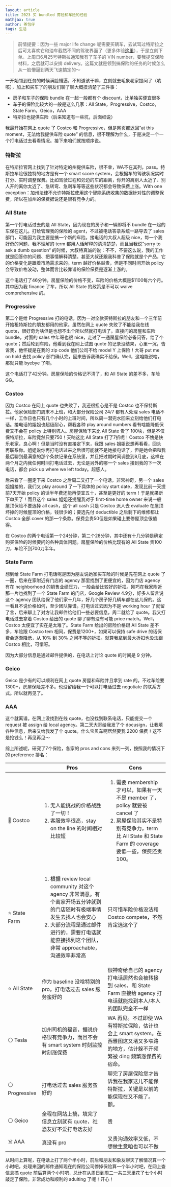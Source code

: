 ```yaml
---
layout: article
title: 2023 买 bundled 房险和车险的经验
mathjax: true
author: 茶包仔
tags: 生活
---
```

>前情提要：因为一些 major life change 呢需要买辆车，去试驾过特斯拉之后可太喜欢它和油车截然不同的驾驶界面了（更多体验[这里](https://go5.dev/@teabagpot/110317975108682120)），于是立刻下单。上周日6月25号特斯拉通知我有了车子的 VIN number，要我提交保险材料，之后就可以安排 delivery。这篇文就是领到搞保险的任务的时候怎么从一脸懵逼到两天飞速搞定的～<!--more-->

一开始领到任务的时候满脸懵逼，不知道该干嘛，立刻就去毛象老家提问了（咳咳），加上和买车了的朋友们聊了聊大概摸清楚了三件事：

- 房子和车子的保险 bundle 在一起一般都有个 discount，比单独买便宜很多
- 车子的保险比较大的一般是这么几家：All State，Progressive，Costco，State Farm，Geico，AAA
- 特斯拉也提供车险（后来知道有一些坑，后面细说）

我最开始在网上 quote 了 Costco 和 Progressive，但是网页都返回“at this moment，无法给我提供车险 quote” 的信息，很不理解为什么，于是决定一个一个打电话过去看看情况。接下来咱们就按顺序说。

### 特斯拉

在特斯拉官网上找到了针对特定的州提供车险，很不幸，WA不在其列，pass。特斯拉车险很独特的地方是有一个 smart score system，会根据车的驾驶状况实时打分、实时调整保费。比如驾驶过程和旁边的车的距离，你开的离别人太近了、别人开的离你太近了、急转弯、急刹车等等这些状况都会导致保费上涨。With one exception：加州法律不允许特斯拉使用这个智能系统收集的数据针对性的调整保费，所以在加州的保费据说还是很有竞争力的。

### All State

第一个打电话过去的是 All State，因为现在的房子和一辆即将不 bundle 在一起的车保在这儿。打给管理我的保险的 agent，不过被电话答录系统一路导去了 sales 部门，可能因为我主要是搞一个新的车险。接电话的大叔人超级 nice，每一个我好奇的问题、我不理解的 term 都用人话解释的清清楚楚，而且当我说”sorry to ask a dumb question“ 的时候，大叔特真诚的说：不不，不要这么说，我的工作就是回答你的问题、把事情解释清楚。甚至大叔还跟我科普了保险就是个产品，它的价格变化是跟着市场需求来的。term 越好价格越贵，但是不同时间开始 policy 会导致价格波动，整体而言比较靠谱的保险保费是逐渐上涨的。

这个电话打了46分钟。房屋保险的价格不变，车险的价格大概是$1100每六个月。其中因为我 finance 了车，所以 All State 的政策是不可以 waive comprehensive 的。

### Progressive

第二个是给 Progressive 打的电话，因为一对全款买特斯拉的朋友和一个三年前开始租特斯拉的朋友都用的他家。虽然在网上 quote 失败了不能给我在线 quote，很好奇为啥但是也想不出个所以然就打电话了。直接问的房屋和车险 bundle，对面的 sales 中年哥也很 nice，走过了一通房屋保险必备问答，给了个 quote；然后轮到车险，他看到我在网上试图 quote 的记录没结果，心里一沉，告诉我，他怀疑是在我的 zip code 他们公司不给 model Y 上保险！大哥 put me on hold 去找 policy 部门确认完，回来告诉我确实不给保。Well，这咱能说啥，那就只能 byebye 了呗。

这个电话打了42分钟。房屋保险的价格记不清了，和 All State 的差不多，车险 GG。

### Costco

因为 Costco 在网上 quote 也失败了，我还很担心是不是 Costco 也不保特斯拉。他家保险部门周末不上班，和大部分保险公司 24/7 都有人处理 sales 电话不一样，工作日也只有几个小时的上班时间，所以周一潜完水回来立刻给他们打电话。接电话的姐姐也超级耐心，帮我各种 play around numbers 看有啥能降低保费又不会在 policy 上特别坑人。房屋保险下来比 All State 贵了 100块，但是不仅保特斯拉，车险竟然只要750！天呐这比 All State 打了7折呢！Costco 不愧是快乐老家，良心啊！但是当时没有直接定下来，我跟 sales 姐姐说想再看看，回头再联系你。姐姐说你再打电话过来之后很可能就不是她接电话了，但是她会把和我最后聊到最满意的那个条款记录在系统里，并且把过期时间调整到8月底，这样在两个月之内我任何时间打电话过去，无论是另外的哪一个 sales 接到我的下一次电话，都会 pick up where we left today。超感人。

后来看了一圈定下来 Costco 之后周二又打了一个电话，非常神奇，另一个 sales 姐姐接的，我们又 play around 了一下具体的 policy start date，发现比前一天提前7天开始 policy 的话半年费还能再便宜五十，甚至是更好的 term！于是就果断下单买了！而且这个 sales 姐姐还提醒我对于 first-time home owner 来说一般屋顶保险不要选择 all cash，这个 all cash 只是 Costco 派人去 evaluate 在屋顶坏掉的时候屋顶的价格，钱很少的；要选先付 deductible 之后剩下的维修都让 Costco 全部 cover 的那一个条款。保费会贵50但是如果碰上要修屋顶会很值得。

在 Costco 的两个电话第一个24分钟，第二个28分钟，其中还有十几分钟是确定购买保险的时候要问的各种具体问题。房屋保险的价格比现有的 All State 贵100刀，车险不到700刀半年。

### State Farm

想到给 State Farm 打电话呢是因为朋友说她家买车险的时候是先在网上 quote 了一圈，后来在家附近有门店的 agency 那里找到了更便宜的，因为门店 agency 有在 neighborhood 的销售业绩压力，一般会给比较好的折扣。刚巧在我家附近那一片也找到了一个 State Farm 的门店，Google Review 4.9分，好多人留言说这个 agency 团队给保了他们家十几年，好几个房子好几辆车都在这儿保的。这一看且不说价格如何，至少团队靠谱。打电话过去因为不是 working hour 了就留了言，后来聊上了对方让我邮件给他们一些必要信息，周二就给了 quote。我又打电话过去拿着 Costco 给出的 quote 聊了聊有没有可能 price match。Well，Costco 太便宜了实在是太难了。State Farm 给出的房险价格跟 All State 差不多，车险跟 Costco tem 相同，保费是1200+，如果可以保持 safe drive 的话保费会逐渐降低，从 10% 到 30% 之间不等的折扣。就算我拿到最大折扣也没法跟 Costco 相比，可惜呀。

因为大部分信息是通过邮件提供的，在电话上讨论 quote 的时间是 9 分钟。

### Geico

Geico 是少有的可以顺利在网上 quote 房屋和车险并且拿到 rate 的。不过车险要1300+，房屋保险差不多。也没留给我一个可以打电话过去 negotiate 的联系方式。所以就再见了。

### AAA

这个就离谱。在网上没找到在线 quote，也没找到联系电话，只能提交一个 request 被 assign 给 local agency。第二天大哥给我发了个 docusign，让我填各种信息，后来又给我发了个 quote。什么宝贝车啊居然要我 2200 保费！这不是抢钱么！再见再见～

综上所述呢，研究了7个保险，各家的 pros and cons 来列一列，按照我的情况下的 preference 排名：

|  | Pros | Cons |
| --- | --- | --- |
| 🌟 Costco | <ol><li> 无人能挑战的价格战胜了一切！ </li><li> 客服效率很高，stay on the line 的时间相对比较短 </li></ol>| <ol><li> 需要 membership 才可以，如果有一天不是 member 了，policy 就要被 cancel 了 </li><li> 房屋保险其实不是特别有竞争力，term 比 All State 和 State Farm 的 coverage 要低一些，保费还贵100。</li></ol> |
| ⭐️ State Farm | <ol><li> 根据 review local community 对这个 agency 非常满意。有个离家开场五分钟就到的门店随时有极端事情发生去找人也会安心 </li><li> 大部分流程是通过邮件进行的，需要打电话就能直接找到这个团队，非常 approachable，沟通效率非常高 </li></ol> | 只可惜车险价格没法和 Costco compete，不然肯定选这个了 |
| ⭐️ All State | 作为 baseline 没啥特别的 pro，打电话过去 sales 服务蛮好的 | 很神奇给自己的 agency 打电话居然也会被转接到 sales，和 State Farm 直接给 agency 打电话就能找到本人/本人的团队完全不一样 |
| ⚪️ Tesla | 加州司机的福音，据说价格很有竞争力，而且不会有 smart system 时刻监控时刻涨保费 | WA 再见。不过即使 WA 有特斯拉保险，估计也会上 smart system。在西雅图这又堵又多窄路的地方，估计躲不开频繁被 ding 频繁涨保费的宿命。 |
| ⚪️ Progressive | 打电话过去 sales 服务蛮好的 | 聊完了房屋保险您才告诉我在我家这儿不能保特斯拉，关键是以前的能保现在又不能了。额。 |
| ⚪️ Geico | 全程在网站上搞，填完了信息立刻就有 quote，社恐友好不爱打电话友好 | 贵 |
| ☠️ AAA | 真没有 pro | 又贵沟通效率又低，不想做生意咱也可以不做 |

从时间上算呢，在电话上打了两个半小时，前后和朋友和象友聊天了解情况算一个小时吧，处理来回的邮件通知现在的保险公司停掉保险算一个半小时吧，在网上查信息搞 quote 前后算两个小时吧，总计在从周日到周二一共三天里花了七个小时敲定了保险。非常成功和顺利的 adulting 了呢！开心！